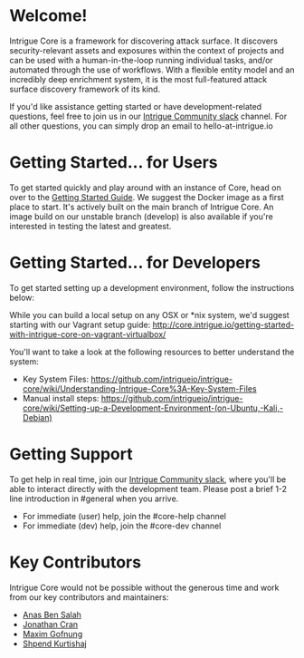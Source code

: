 # Welcome!

Intrigue Core is a framework for discovering attack surface. It discovers security-relevant assets and exposures within the context of projects and can be used with a human-in-the-loop running individual tasks, and/or automated through the use of workflows. With a flexible entity model and an incredibly deep enrichment system, it is the most full-featured attack surface discovery framework of its kind.

If you'd like assistance getting started or have development-related questions, feel free to join us in our [Intrigue Community slack](https://join.slack.com/t/intrigue-community/shared_invite/zt-gh42ghi8-P~Z6wf1Bj5097vLLuqen6g) channel. For all other questions, you can simply drop an email to hello-at-intrigue.io

# Getting Started... for Users

To get started quickly and play around with an instance of Core, head on over to the [Getting Started Guide](https://core.intrigue.io/getting-started/). We suggest the Docker image as a first place to start. It's actively built on the main branch of Intrigue Core. An image build on our unstable branch (develop) is also available if you're interested in testing the latest and greatest.

# Getting Started... for Developers

To get started setting up a development environment, follow the instructions below:

While you can build a local setup on any OSX or \*nix system, we'd suggest starting with our Vagrant setup guide: http://core.intrigue.io/getting-started-with-intrigue-core-on-vagrant-virtualbox/

You'll  want to take a look at the following resources to better understand the system: 
 * Key System Files: https://github.com/intrigueio/intrigue-core/wiki/Understanding-Intrigue-Core%3A-Key-System-Files
 * Manual install steps: https://github.com/intrigueio/intrigue-core/wiki/Setting-up-a-Development-Environment-(on-Ubuntu,-Kali,-Debian)

# Getting Support

To get help in real time, join our [Intrigue Community slack](https://join.slack.com/t/intrigue-community/shared_invite/zt-gh42ghi8-P~Z6wf1Bj5097vLLuqen6g), where you'll be able to interact directly with the development team. Please post a brief 1-2 line introduction in #general when you arrive. 

  - For immediate (user) help, join the #core-help channel
  - For immediate (dev) help, join the #core-dev channel

# Key Contributors

Intrigue Core would not be possible without the generous time and work from our key contributors and maintainers: 
 
 * [Anas Ben Salah](https://twitter.com/bensalah_anas)
 * [Jonathan Cran](https://twitter.com/jcran)
 * [Maxim Gofnung](https://github.com/m-q-t)
 * [Shpend Kurtishaj](https://twitter.com/shpendk)

